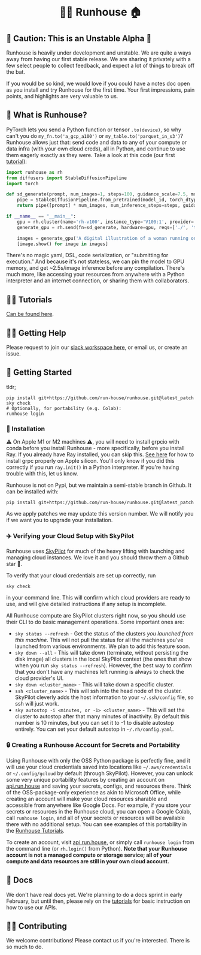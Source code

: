 <h1 align="center">🏃‍♀️ Runhouse 🏠</h1>

## 🚨 Caution: This is an Unstable Alpha 🚨

Runhouse is heavily under development and unstable. We are quite 
a ways away from having our first stable release. We are sharing
it privately with a few select people to collect feedback, and
expect a lot of things to break off the bat.

If you would be so kind, we would love if you could have a notes doc open
as you install and try Runhouse for the first time. Your first impressions, 
pain points, and highlights are very valuable to us.

## 🤨 What is Runhouse?

PyTorch lets you send a Python function or tensor `.to(device)`, so
why can't you do `my_fn.to('a_gcp_a100')` or `my_table.to('parquet_in_s3')`? 
Runhouse allows just that: send code and data to any of your compute or 
data infra (with your own cloud creds), all in Python, and continue to use them 
eagerly exactly as they were. Take a look at this code (our first [tutorial](https://github.com/run-house/tutorials)):
```python
import runhouse as rh
from diffusers import StableDiffusionPipeline
import torch

def sd_generate(prompt, num_images=1, steps=100, guidance_scale=7.5, model_id='stabilityai/stable-diffusion-2-base'):
    pipe = StableDiffusionPipeline.from_pretrained(model_id, torch_dtype=torch.float16, revision='fp16').to('cuda')
    return pipe([prompt] * num_images, num_inference_steps=steps, guidance_scale=guidance_scale).images

if __name__ == "__main__":
    gpu = rh.cluster(name='rh-v100', instance_type='V100:1', provider='gcp')
    generate_gpu = rh.send(fn=sd_generate, hardware=gpu, reqs=['./', 'torch==1.12.0', 'diffusers'])

    images = generate_gpu('A digital illustration of a woman running on the roof of a house.', num_images=2, steps=50)
    [image.show() for image in images]

```
There's no magic yaml, DSL, code serialization, or "submitting for execution." 
And because it's not stateless, we can pin the model to GPU memory, and get ~2.5s/image 
inference before any compilation. There's much more, like accessing your resources from 
anywhere with a Python interpreter and an internet connection, or sharing them with collaborators.

## 👨‍🏫 Tutorials

[Can be found here](https://github.com/run-house/tutorials).

## 🙋‍♂️ Getting Help

Please request to join our 
[slack workspace here](https://join.slack.com/t/runhouse/shared_invite/zt-1j7pwsok1-vQy0Gesh55A2fPyyEVq8nQ), 
or email us, or create an issue.

## 🐣 Getting Started

tldr;
```commandline
pip install git+https://github.com/run-house/runhouse.git@latest_patch
sky check
# Optionally, for portability (e.g. Colab):
runhouse login
```

### 🔌 Installation

⚠️ On Apple M1 or M2 machines ⚠️, you will need to install grpcio with conda
before you install Runhouse - more specifically, before you install Ray. 
If you already have Ray installed, you can skip this.
[See here](https://docs.ray.io/en/master/ray-overview/installation.html#m1-mac-apple-silicon-support) 
for how to install grpc properly on Apple silicon. You'll only know if you did
this correctly if you run `ray.init()` in a Python interpreter. If you're 
having trouble with this, let us know.

Runhouse is not on Pypi, but we maintain a semi-stable branch in
Github. It can be installed with: 
```
pip install git+https://github.com/run-house/runhouse.git@latest_patch
```
As we apply patches we may update this version number. We will
notify you if we want you to upgrade your installation.

### ✈️ Verifying your Cloud Setup with SkyPilot

Runhouse uses [SkyPilot](https://skypilot.readthedocs.io/en/latest/) for 
much of the heavy lifting with launching and managing cloud instances. 
We love it and you should throw them a Github star 🤗.

To verify that your cloud credentials are set up correctly, run
```
sky check
```
in your command line. This will confirm which cloud providers are ready to
use, and will give detailed instructions if any setup is incomplete.

All Runhouse compute are SkyPilot clusters right now, so you should use 
their CLI to do basic management operations. Some important ones are:
* `sky status --refresh` - Get the status of the clusters *you launched from
this machine*. This will not pull the status for all the machines you've 
launched from various environments. We plan to add this feature soon.
* `sky down --all` - This will take down (terminate, without persisting the 
disk image) all clusters in the local SkyPilot context (the ones that show 
when you run `sky status --refresh`). However, the best way to confirm that you don't
have any machines left running is always to check the cloud provider's UI.
* `sky down <cluster_name>` - This will take down a specific cluster.
* `ssh <cluster_name>` - This will ssh into the head node of the cluster. 
SkyPilot cleverly adds the host information to your `~/.ssh/config` file, so
ssh will just work.
* `sky autostop -i <minutes, or -1> <cluster_name>` - This will set the 
cluster to autostop after that many minutes of inactivity. By default this
number is 10 minutes, but you can set it to -1 to disable autostop entirely.
You can set your default autostop in `~/.rh/config.yaml`.

### 🔒 Creating a Runhouse Account for Secrets and Portability

Using Runhouse with only the OSS Python package is perfectly fine, and it
will use your cloud credentials saved into locations like `~/.aws/credentials`
or `~/.config/gcloud` by default (through SkyPilot). However, you can unlock 
some very unique portability features by creating an account on 
[api.run.house](https://api.run.house) and saving your secrets, configs, 
and resources there. Think of the OSS-package-only experience as akin to Microsoft Office, 
while creating an account will make your cloud resources sharable and accessible 
from anywhere like Google Docs. For example, if you store your secrets or resources 
in the Runhouse cloud, you can open a Google Colab, call `runhouse login`, and all 
of your secrets or resources will be available there with no additional setup. You 
can see examples of this portability in the [Runhouse Tutorials](https://github.com/run-house/tutorials).  

To create an account, visit [api.run.house](https://api.run.house),
or simply call `runhouse login` from the command line (or 
`rh.login()` from Python). **Note that your Runhouse account is not a managed compute 
or storage service; all of your compute and data resources are still in your own 
cloud account.**

## 📜 Docs

We don't have real docs yet. We're planning to do a docs sprint in early 
February, but until then, please rely on the [tutorials](https://github.com/run-house/tutorials) 
for basic instruction on how to use our APIs.

## 👷‍♀️ Contributing

We welcome contributions! Please contact us if you're interested. There 
is so much to do.
